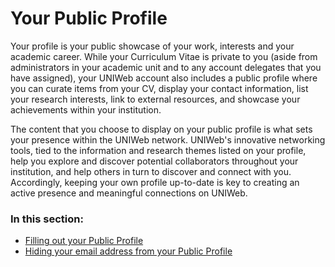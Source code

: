 # Your Public Profile

Your profile is your public showcase of your work, interests and your academic career. While your Curriculum Vitae is private to you \(aside from administrators in your academic unit and to any account delegates that you have assigned\), your UNIWeb account also includes a public profile where you can curate items from your CV, display your contact information, list your research interests, link to external resources, and showcase your achievements within your institution.

The content that you choose to display on your public profile is what sets your presence within the UNIWeb network. UNIWeb's innovative networking tools, tied to the information and research themes listed on your profile, help you explore and discover potential collaborators throughout your institution, and help others in turn to discover and connect with you. Accordingly, keeping your own profile up-to-date is key to creating an active presence and meaningful connections on UNIWeb.

### In this section:

* [Filling out your Public Profile](filling-out-your-public-profile.md)
* [Hiding your email address from your Public Profile](hiding-your-email-address-from-your-public-profile.md)

